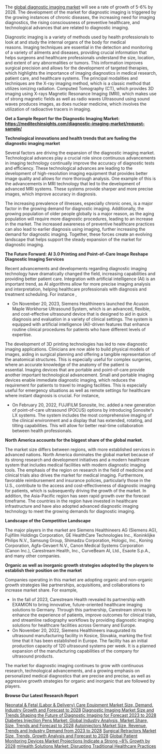 <strong></em></strong><span class="wordai-block rewrite-block enable-highlight" style="color: #252525" data-id="6">The <a href="https://meditechinsights.com/diagnostic-imaging-market/">global diagnostic imaging market</a> will see a rate of growth of 5-6% by 2028.</span> <span class="wordai-block rewrite-block enable-highlight" style="color: #252525" data-id="44">The development of the market for diagnostic imaging is triggered by the growing instances of chronic diseases, the increasing need for imaging diagnostics, the rising consciousness of preventive healthcare, and technological advances that are related to diagnostic imaging.</span>
<p style="color: #252525"><span class="wordai-block rewrite-block enable-highlight" style="color: #252525" data-id="24">Diagnostic imaging is a variety of methods used by health professionals to look at and study the internal organs of the body for medical reasons.</span> <span class="wordai-block rewrite-block enable-highlight" style="color: #252525" data-id="35">Imaging techniques are essential in the detection and monitoring of a variety of ailments and diseases, providing crucial information that helps surgeons and healthcare professionals understand the size, location, and extent of any abnormalities or tumors.</span> <span class="wordai-block rewrite-block enable-highlight" style="color: #252525" data-id="30">This information improves surgical precision and allows for the development of targeted therapies, which highlights the importance of imaging diagnostics in medical research, patient care, and healthcare systems.</span> The principal<span class="wordai-block rewrite-block enable-highlight" style="color: #252525" data-id="48"> modalities and techniques are the X-ray imaging method, which is a classic method that utilizes ionizing radiation. Computed Tomography (CT), which provides 3D imaging using X-rays Magnetic Resonance Imaging (MRI), which makes use of strong magnetic fields as well as radio waves Ultrasound using sound waves produces images, as does nuclear medicine, which involves the utilization of radioactive tracers in imaging.</span></p>
<p style="color: #252525"><span class="wordai-block rewrite-block enable-highlight" style="color: #252525" data-id="1"><strong style="color: #252525">Get a Sample Report for the Diagnostic Imaging Market: <a href="https://meditechinsights.com/diagnostic-imaging-market/request-sample/">https://meditechinsights.com/diagnostic-imaging-market/request-sample/</a></strong></span></p>
<p style="color: #252525"><strong style="color: #252525"><span class="wordai-block rewrite-block enable-highlight" style="color: #252525" data-id="4">Technological innovations and health trends that are fueling the diagnostic imaging market</span></strong></p>
<p style="color: #252525"><span class="wordai-block rewrite-block enable-highlight" style="color: #252525" data-id="10">Several factors are driving the expansion of the diagnostic imaging market. Technological advances play a crucial role since continuous advancements in imaging technology continually improve the accuracy of diagnostic tests and efficiency. </span><span class="wordai-block rewrite-block enable-highlight" style="color: #252525" data-id="17">These technological advances are leading to the development of high-resolution imaging equipment that provides better image quality and allows for more thorough analysis.</span> <span class="wordai-block rewrite-block enable-highlight" style="color: #252525" data-id="16">One example of this is the advancements in MRI technology that led to the development of advanced MRI systems.</span> <span class="wordai-block rewrite-block enable-highlight" style="color: #252525" data-id="9">These systems provide sharper and more precise images, which improve accuracy in diagnosis.</span></p>
<p style="color: #252525"><span class="wordai-block rewrite-block enable-highlight" style="color: #252525" data-id="7">The increasing prevalence of illnesses, especially chronic ones, is a major factor in the growing demand for diagnostic imaging.</span> <span class="wordai-block rewrite-block enable-highlight" style="color: #252525" data-id="23">Additionally, the growing population of older people globally is a major reason, as the aging population will require more diagnostic procedures, leading to an increase in the market.</span> <span class="wordai-block rewrite-block enable-highlight" style="color: #252525" data-id="20">The increased awareness of preventive healthcare practices can also lead to earlier diagnosis using imaging, further increasing the demand for diagnostic imaging.</span> <span class="wordai-block rewrite-block enable-highlight" style="color: #252525" data-id="22">Together, these forces create an evolving landscape that helps support the steady expansion of the market for diagnostic imaging.</span></p>
<p style="color: #252525"><strong style="color: #252525"><span class="wordai-block rewrite-block enable-highlight" style="color: #252525" data-id="19">The Future Forward: AI 3.0 Printing and Point-of-Care Image Reshape Diagnostic Imaging Services</span></strong></p>
<p style="color: #252525"><span class="wordai-block rewrite-block enable-highlight" style="color: #252525" data-id="14">Recent advancements and developments regarding diagnostic imaging technology have dramatically changed the field, increasing capabilities and providing better patient care.</span> <span class="wordai-block rewrite-block enable-highlight" style="color: #252525" data-id="28">Integration with artificial intelligence (AI) is an important trend, as AI algorithms allow for more precise imaging analysis and interpretation, helping healthcare professionals with diagnosis and treatment scheduling.</span> <span class="wordai-block rewrite-block enable-highlight" style="color: #252525" data-id="2">For instance ,</span></p>

<ul style="color: #252525">
 	<li style="color: #252525"><span class="wordai-block rewrite-block enable-highlight" style="color: #252525" data-id="29">On November 20, 2023, Siemens Healthineers launched the Acuson Maple Workhorse Ultrasound System, which is an advanced, flexible, and cost-effective ultrasound device that is designed to aid in quick diagnosis and evaluation in a variety of clinical settings.</span> <span class="wordai-block rewrite-block enable-highlight" style="color: #252525" data-id="11">The system is equipped with artificial intelligence (AI)-driven features that enhance routine clinical procedures for patients who have different levels of expertise.</span></li>
</ul>
<p style="color: #252525"><span class="wordai-block rewrite-block enable-highlight" style="color: #252525" data-id="12">The development of 3D printing technologies has led to new diagnostic imaging applications.</span> <span class="wordai-block rewrite-block enable-highlight" style="color: #252525" data-id="26">Clinicians are now able to build physical models of images, aiding in surgical planning and offering a tangible representation of the anatomical structures.</span> <span class="wordai-block rewrite-block enable-highlight" style="color: #252525" data-id="13">This is especially useful for complex surgeries, where an accurate knowledge of the anatomy of the patient is essential.</span> <span class="wordai-block rewrite-block enable-highlight" style="color: #252525" data-id="5">Imaging devices that are portable and point-of-care provide another important technological advancement.</span> <span class="wordai-block rewrite-block enable-highlight" style="color: #252525" data-id="27">Small and portable imaging devices enable immediate diagnostic imaging, which reduces the requirement for patients to travel to imaging facilities.</span> <span class="wordai-block rewrite-block enable-highlight" style="color: #252525" data-id="15">This is especially useful for emergency situations as well as remote settings for healthcare where instant diagnosis is crucial.</span> <span class="wordai-block rewrite-block enable-highlight" style="color: #252525" data-id="3">For instance,</span></p>

<ul style="color: #252525">
 	<li style="color: #252525"><span class="wordai-block rewrite-block enable-highlight" style="color: #252525" data-id="40">On February 20, 2022, FUJIFILM Sonosite, Inc. added a new generation of point-of-care ultrasound (POCUS) options by introducing Sonosite's LX systems.</span> <span class="wordai-block rewrite-block enable-highlight" style="color: #252525" data-id="37">The system includes the most comprehensive imaging of the clinical environment and a display that has extended, rotating, and tilting capabilities. This will allow for better real-time collaboration between health professionals.</span></li>
</ul>
<p style="color: #252525"><strong style="color: #252525"><span class="wordai-block rewrite-block enable-highlight" style="color: #252525" data-id="18">North America accounts for the biggest share of the global market.</span></strong></p>
<p style="color: #252525"><span class="wordai-block rewrite-block enable-highlight" style="color: #252525" data-id="32">The market size differs between regions, with more established services in advanced nations.</span> <span class="wordai-block rewrite-block enable-highlight" style="color: #252525" data-id="33">North America dominates the global market because of its strong research and development initiatives and a modern healthcare system that includes medical facilities with modern diagnostic imaging tools.</span> <span class="wordai-block rewrite-block enable-highlight" style="color: #252525" data-id="34">The emphasis of the region on research in the field of medicine and clinical trials also drives the market for medical imaging.</span> <span class="wordai-block rewrite-block enable-highlight" style="color: #252525" data-id="47">Furthermore, favorable reimbursement and insurance policies, particularly those in the U.S., contribute to the access and cost-effectiveness of diagnostic imaging for patients, which is subsequently driving the growth of the market.</span> <span class="wordai-block rewrite-block enable-highlight" style="color: #252525" data-id="31">In addition, the Asia-Pacific region has seen rapid growth over the forecast timeframe.</span> <span class="wordai-block rewrite-block enable-highlight" style="color: #252525" data-id="36">The countries in the region have invested in healthcare infrastructure and have also adopted advanced diagnostic imaging technology to meet the growing demands for diagnostic imaging.</span></p>
<p style="color: #252525"><strong style="color: #252525"><span class="wordai-block rewrite-block enable-highlight" style="color: #252525" data-id="21">Landscape of the Competitive Landscape</span></strong></p>
<p style="color: #252525"><span class="wordai-block rewrite-block enable-highlight" style="color: #252525" data-id="43">The major players in the market are Siemens Healthineers AG (Siemens AG), Fujifilm Holdings Corporation, GE HealthCare Technologies Inc., Koninklijke Philips N.V., Samsung Group, Shimadzu Corporation, Hologic, Inc., Koning Corporation, Agfa-Gevaert N.V., Canon Medical Systems Corporation (Canon Inc.), Carestream Health, Inc., CurveBeam AI, Ltd., Esaote S.p.A., and many other companies.</span></p>
<p style="color: #252525"><strong style="color: #252525"><span class="wordai-block rewrite-block enable-highlight" style="color: #252525" data-id="38">Organic as well as inorganic growth strategies adopted by the players to establish their position on the market</span></strong></p>
<p style="color: #252525"><span class="wordai-block rewrite-block enable-highlight" style="color: #252525" data-id="42">Companies operating in this market are adopting organic and non-organic growth strategies like partnerships, acquisitions, and collaborations to increase market share.</span> <span class="wordai-block rewrite-block enable-highlight" style="color: #252525" data-id="25">For example,</span></p>

<ul style="color: #252525">
 	<li style="color: #252525"><span class="wordai-block rewrite-block enable-highlight" style="color: #252525" data-id="39">In the fall of 2023, Carestream Health revealed its partnership with EXAMION to bring innovative, future-oriented healthcare imaging solutions to Germany.</span> <span class="wordai-block rewrite-block enable-highlight" style="color: #252525" data-id="46">Through this partnership, Carestream strives to enhance the experience of patients, improve outcomes for clinical trials, and streamline radiography workflows by providing diagnostic imaging solutions for healthcare facilities across Germany and Europe.</span></li>
 	<li style="color: #252525"><span class="wordai-block rewrite-block enable-highlight" style="color: #252525" data-id="41">On November 20, 2022, Siemens Healthineers inaugurated its ultrasound manufacturing facility in Kosice, Slovakia, marking the first time that it has been established in Europe.</span> <span class="wordai-block rewrite-block enable-highlight" style="color: #252525" data-id="45">The facility has an initial production capacity of 120 ultrasound systems per week. It is a planned expansion of the manufacturing capabilities of the company for ultrasound products.</span></li>
</ul>
<p style="color: #252525"><span class="wordai-block rewrite-block enable-highlight" style="color: #252525" data-id="49">The market for diagnostic imaging continues to grow with continuous research, technological advancements, and a growing emphasis on personalized medical diagnostics that are precise and precise, as well as aggressive growth strategies for organic and inorganic that are followed by players.</span></p>
<strong>Browse Our Latest Research Report</strong>

<a href="https://meditechinsights.com/neonatal-and-fetal-care-equipment-market/">Neonatal &amp; Fetal (Labor &amp; Delivery) Care Equipment Market Size, Demand, Industry Growth and Forecast to 2028</a>
<a href="https://meditechinsights.com/diagnostic-imaging-market/">Diagnostic Imaging Market Size and Trends Shaping the Future of Diagnostic Imaging for Forecast 2023 to 2028</a>
<a href="https://meditechinsights.com/diabetes-injection-pens-market/">Diabetes Injection Pens Market: Global Industry Analysis, Market Share, Size, Trends and Forecast to 2028</a>
<a href="https://meditechinsights.com/autoinjectors-market/">Autoinjectors Market Size, Revenue, Trends and Industry Demand from 2023 to 2028</a>
<a href="https://meditechinsights.com/surgical-retractors-market/">Surgical Retractors Market Size, Trends, Growth Analysis and Forecast to 2028</a>
<a href="https://meditechinsights.com/patient-monitoring-devices-market/">Global Patient Monitoring Devices Market Projections Indicate a Strong ~8% Growth by 2028</a>
<a href="https://meditechinsights.com/mhealth-solutions-market/">mHealth Solutions Market: Disrupting Traditional Healthcare Practices</a>

